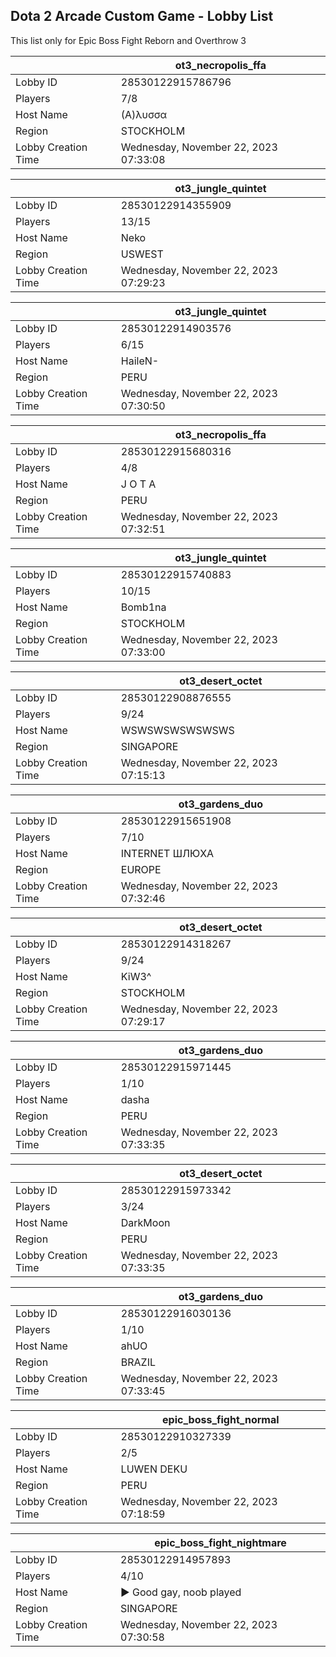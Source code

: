 ## Dota 2 Arcade Custom Game - Lobby List

This list only for Epic Boss Fight Reborn and Overthrow 3

|  | ot3_necropolis_ffa |
| ------ | ------ |
| Lobby ID | 28530122915786796 |
| Players | 7/8 |
| Host Name | (Α)λυσσα |
| Region | STOCKHOLM |
| Lobby Creation Time | Wednesday, November 22, 2023 07:33:08 |


|  | ot3_jungle_quintet |
| ------ | ------ |
| Lobby ID | 28530122914355909 |
| Players | 13/15 |
| Host Name | Neko |
| Region | USWEST |
| Lobby Creation Time | Wednesday, November 22, 2023 07:29:23 |


|  | ot3_jungle_quintet |
| ------ | ------ |
| Lobby ID | 28530122914903576 |
| Players | 6/15 |
| Host Name | HaileN- |
| Region | PERU |
| Lobby Creation Time | Wednesday, November 22, 2023 07:30:50 |


|  | ot3_necropolis_ffa |
| ------ | ------ |
| Lobby ID | 28530122915680316 |
| Players | 4/8 |
| Host Name | J O T A |
| Region | PERU |
| Lobby Creation Time | Wednesday, November 22, 2023 07:32:51 |


|  | ot3_jungle_quintet |
| ------ | ------ |
| Lobby ID | 28530122915740883 |
| Players | 10/15 |
| Host Name | Bomb1na |
| Region | STOCKHOLM |
| Lobby Creation Time | Wednesday, November 22, 2023 07:33:00 |


|  | ot3_desert_octet |
| ------ | ------ |
| Lobby ID | 28530122908876555 |
| Players | 9/24 |
| Host Name | WSWSWSWSWSWSWS |
| Region | SINGAPORE |
| Lobby Creation Time | Wednesday, November 22, 2023 07:15:13 |


|  | ot3_gardens_duo |
| ------ | ------ |
| Lobby ID | 28530122915651908 |
| Players | 7/10 |
| Host Name | INTERNET ШЛЮХА |
| Region | EUROPE |
| Lobby Creation Time | Wednesday, November 22, 2023 07:32:46 |


|  | ot3_desert_octet |
| ------ | ------ |
| Lobby ID | 28530122914318267 |
| Players | 9/24 |
| Host Name | KiW3^ |
| Region | STOCKHOLM |
| Lobby Creation Time | Wednesday, November 22, 2023 07:29:17 |


|  | ot3_gardens_duo |
| ------ | ------ |
| Lobby ID | 28530122915971445 |
| Players | 1/10 |
| Host Name | dasha |
| Region | PERU |
| Lobby Creation Time | Wednesday, November 22, 2023 07:33:35 |


|  | ot3_desert_octet |
| ------ | ------ |
| Lobby ID | 28530122915973342 |
| Players | 3/24 |
| Host Name | DarkMoon |
| Region | PERU |
| Lobby Creation Time | Wednesday, November 22, 2023 07:33:35 |


|  | ot3_gardens_duo |
| ------ | ------ |
| Lobby ID | 28530122916030136 |
| Players | 1/10 |
| Host Name | ahUO |
| Region | BRAZIL |
| Lobby Creation Time | Wednesday, November 22, 2023 07:33:45 |


|  | epic_boss_fight_normal |
| ------ | ------ |
| Lobby ID | 28530122910327339 |
| Players | 2/5 |
| Host Name | LUWEN DEKU |
| Region | PERU |
| Lobby Creation Time | Wednesday, November 22, 2023 07:18:59 |


|  | epic_boss_fight_nightmare |
| ------ | ------ |
| Lobby ID | 28530122914957893 |
| Players | 4/10 |
| Host Name | ► Good gay, noob played |
| Region | SINGAPORE |
| Lobby Creation Time | Wednesday, November 22, 2023 07:30:58 |


